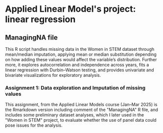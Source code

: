 # Applied Linear Model's project: linear regression

## ManagingNA file
This R script handles missing data in the Women in STEM dataset through mean/median imputation, applying mean or median substitution depending on how adding these values would affect the variable’s distribution. Further more, it explores autocorrelation and independence across years, fits a linear regression with Durbin–Watson testing, and provides univariate and bivariate visualizations for exploratory analysis.

### Assignment 1: Data exploration and Imputation of missing values 
This assignment, from the Applied Linear Models course (Jan–Mar 2025) is the Rmarkdown version including comment of the "ManagingNA" R file, and includes some preliminary dataset analyses, which I later used in the "Women in STEM" project, to evaluate whether the use of panel data could pose issues for the analysis. 
